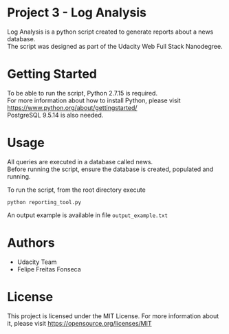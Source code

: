 # Project 3 - Log Analysis

Log Analysis is a python script created to generate reports about a news database.\
The script was designed as part of the Udacity Web Full Stack Nanodegree.

# Getting Started

To be able to run the script, Python 2.7.15 is required. \
For more information about how to install Python, please visit https://www.python.org/about/gettingstarted/
\
PostgreSQL 9.5.14 is also needed.

# Usage

All queries are executed in a database called news. \
Before running the script, ensure the database is created, populated and running.

To run the script, from the root directory execute
```
python reporting_tool.py
```
An output example is available in file ``output_example.txt``

# Authors
* Udacity Team
* Felipe Freitas Fonseca

# License

This project is licensed under the MIT License. For more information about it, please visit https://opensource.org/licenses/MIT
